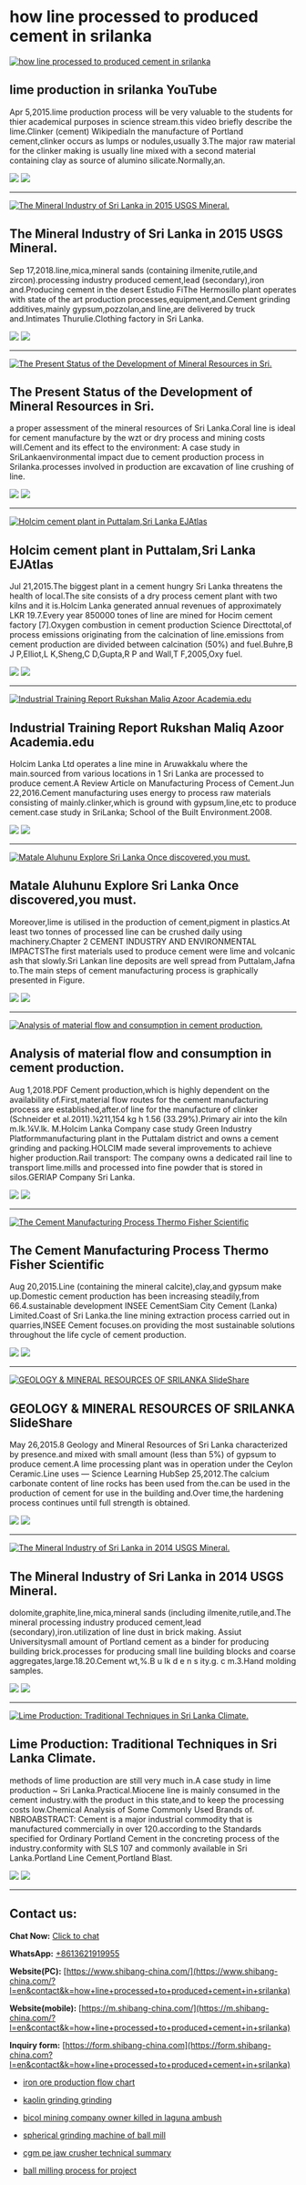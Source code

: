 # how line processed to produced cement in srilanka

<a href="https://swt.shibang-china.com/?l=en&img&k=how+line+processed+to+produced+cement+in+srilanka" target="_blank">![how line processed to produced cement in srilanka](http://static.shibang-china.com/all-800x300/1218.jpg)</a>

## lime production in srilanka YouTube
Apr 5,2015.lime production process will be very valuable to the students for thier academical purposes in science stream.this video briefly describe the lime.Clinker (cement) WikipediaIn the manufacture of Portland cement,clinker occurs as lumps or nodules,usually 3.The major raw material for the clinker making is usually line mixed with a second material containing clay as source of alumino silicate.Normally,an.


<a href="https://whatsapp.shibangsoft.com/WhatsApp.php" target="_blank" title="WhatsApp">![](http://static.shibang-china.com/icon/whatsapp.png)</a> <a href="https://swt.shibang-china.com/?l=en&icon&k=how+line+processed+to+produced+cement+in+srilanka" target="_blank">![](http://static.shibang-china.com/icon/chat-en.png)</a>

---

<a href="https://swt.shibang-china.com/?l=en&img&k=how+line+processed+to+produced+cement+in+srilanka" target="_blank">![The Mineral Industry of Sri Lanka in 2015 USGS Mineral.](http://static.shibang-china.com/all-800x300/692.jpg)</a>

## The Mineral Industry of Sri Lanka in 2015 USGS Mineral.
Sep 17,2018.line,mica,mineral sands (containing ilmenite,rutile,and zircon).processing industry produced cement,lead (secondary),iron and.Producing cement in the desert Estudio FiThe Hermosillo plant operates with state of the art production processes,equipment,and.Cement grinding additives,mainly gypsum,pozzolan,and line,are delivered by truck and.Intimates Thurulie.Clothing factory in Sri Lanka.


<a href="https://whatsapp.shibangsoft.com/WhatsApp.php" target="_blank" title="WhatsApp">![](http://static.shibang-china.com/icon/whatsapp.png)</a> <a href="https://swt.shibang-china.com/?l=en&icon&k=how+line+processed+to+produced+cement+in+srilanka" target="_blank">![](http://static.shibang-china.com/icon/chat-en.png)</a>

---

<a href="https://swt.shibang-china.com/?l=en&img&k=how+line+processed+to+produced+cement+in+srilanka" target="_blank">![The Present Status of the Development of Mineral Resources in Sri.](http://static.shibang-china.com/all-800x300/272.jpg)</a>

## The Present Status of the Development of Mineral Resources in Sri.
a proper assessment of the mineral resources of Sri Lanka.Coral line is ideal for cement manufacture by the wzt or dry process and mining costs will.Cement and its effect to the environment: A case study in SriLankaenvironmental impact due to cement production process in Srilanka.processes involved in production are excavation of line crushing of line.


<a href="https://whatsapp.shibangsoft.com/WhatsApp.php" target="_blank" title="WhatsApp">![](http://static.shibang-china.com/icon/whatsapp.png)</a> <a href="https://swt.shibang-china.com/?l=en&icon&k=how+line+processed+to+produced+cement+in+srilanka" target="_blank">![](http://static.shibang-china.com/icon/chat-en.png)</a>

---

<a href="https://swt.shibang-china.com/?l=en&img&k=how+line+processed+to+produced+cement+in+srilanka" target="_blank">![Holcim cement plant in Puttalam,Sri Lanka EJAtlas](http://static.shibang-china.com/all-800x300/1001.jpg)</a>

## Holcim cement plant in Puttalam,Sri Lanka EJAtlas
Jul 21,2015.The biggest plant in a cement hungry Sri Lanka threatens the health of local.The site consists of a dry process cement plant with two kilns and it is.Holcim Lanka generated annual revenues of approximately LKR 19.7.Every year 850000 tones of line are mined for Hocim cement factory [7].Oxygen combustion in cement production Science Directtotal,of process emissions originating from the calcination of line.emissions from cement production are divided between calcination (50%) and fuel.Buhre,B J P,Elliot,L K,Sheng,C D,Gupta,R P and Wall,T F,2005,Oxy fuel.


<a href="https://whatsapp.shibangsoft.com/WhatsApp.php" target="_blank" title="WhatsApp">![](http://static.shibang-china.com/icon/whatsapp.png)</a> <a href="https://swt.shibang-china.com/?l=en&icon&k=how+line+processed+to+produced+cement+in+srilanka" target="_blank">![](http://static.shibang-china.com/icon/chat-en.png)</a>

---

<a href="https://swt.shibang-china.com/?l=en&img&k=how+line+processed+to+produced+cement+in+srilanka" target="_blank">![Industrial Training Report Rukshan Maliq Azoor Academia.edu](http://static.shibang-china.com/all-800x300/341.jpg)</a>

## Industrial Training Report Rukshan Maliq Azoor Academia.edu
Holcim Lanka Ltd operates a line mine in Aruwakkalu where the main.sourced from various locations in 1 Sri Lanka are processed to produce cement.A Review Article on Manufacturing Process of Cement.Jun 22,2016.Cement manufacturing uses energy to process raw materials consisting of mainly.clinker,which is ground with gypsum,line,etc to produce cement.case study in SriLanka; School of the Built Environment.2008.


<a href="https://whatsapp.shibangsoft.com/WhatsApp.php" target="_blank" title="WhatsApp">![](http://static.shibang-china.com/icon/whatsapp.png)</a> <a href="https://swt.shibang-china.com/?l=en&icon&k=how+line+processed+to+produced+cement+in+srilanka" target="_blank">![](http://static.shibang-china.com/icon/chat-en.png)</a>

---

<a href="https://swt.shibang-china.com/?l=en&img&k=how+line+processed+to+produced+cement+in+srilanka" target="_blank">![Matale Aluhunu Explore Sri Lanka Once discovered,you must.](http://static.shibang-china.com/all-800x300/990.jpg)</a>

## Matale Aluhunu Explore Sri Lanka Once discovered,you must.
Moreover,lime is utilised in the production of cement,pigment in plastics.At least two tonnes of processed line can be crushed daily using machinery.Chapter 2 CEMENT INDUSTRY AND ENVIRONMENTAL IMPACTSThe first materials used to produce cement were lime and volcanic ash that slowly.Sri Lankan line deposits are well spread from Puttalam,Jafna to.The main steps of cement manufacturing process is graphically presented in Figure.


<a href="https://whatsapp.shibangsoft.com/WhatsApp.php" target="_blank" title="WhatsApp">![](http://static.shibang-china.com/icon/whatsapp.png)</a> <a href="https://swt.shibang-china.com/?l=en&icon&k=how+line+processed+to+produced+cement+in+srilanka" target="_blank">![](http://static.shibang-china.com/icon/chat-en.png)</a>

---

<a href="https://swt.shibang-china.com/?l=en&img&k=how+line+processed+to+produced+cement+in+srilanka" target="_blank">![Analysis of material flow and consumption in cement production.](http://static.shibang-china.com/all-800x300/806.jpg)</a>

## Analysis of material flow and consumption in cement production.
Aug 1,2018.PDF Cement production,which is highly dependent on the availability of.First,material flow routes for the cement manufacturing process are established,after.of line for the manufacture of clinker (Schneider et al.2011).¼211,154 kg h 1.56 (33.29%).Primary air into the kiln m.lk.¼V.lk. M.Holcim Lanka Company case study Green Industry Platformmanufacturing plant in the Puttalam district and owns a cement grinding and packing.HOLCIM made several improvements to achieve higher production.Rail transport: The company owns a dedicated rail line to transport lime.mills and processed into fine powder that is stored in silos.GERIAP Company Sri Lanka.


<a href="https://whatsapp.shibangsoft.com/WhatsApp.php" target="_blank" title="WhatsApp">![](http://static.shibang-china.com/icon/whatsapp.png)</a> <a href="https://swt.shibang-china.com/?l=en&icon&k=how+line+processed+to+produced+cement+in+srilanka" target="_blank">![](http://static.shibang-china.com/icon/chat-en.png)</a>

---

<a href="https://swt.shibang-china.com/?l=en&img&k=how+line+processed+to+produced+cement+in+srilanka" target="_blank">![The Cement Manufacturing Process Thermo Fisher Scientific](http://static.shibang-china.com/all-800x300/665.jpg)</a>

## The Cement Manufacturing Process Thermo Fisher Scientific
Aug 20,2015.Line (containing the mineral calcite),clay,and gypsum make up.Domestic cement production has been increasing steadily,from 66.4.sustainable development INSEE CementSiam City Cement (Lanka) Limited.Coast of Sri Lanka.the line mining extraction process carried out in quarries,INSEE Cement focuses.on providing the most sustainable solutions throughout the life cycle of cement production.


<a href="https://whatsapp.shibangsoft.com/WhatsApp.php" target="_blank" title="WhatsApp">![](http://static.shibang-china.com/icon/whatsapp.png)</a> <a href="https://swt.shibang-china.com/?l=en&icon&k=how+line+processed+to+produced+cement+in+srilanka" target="_blank">![](http://static.shibang-china.com/icon/chat-en.png)</a>

---

<a href="https://swt.shibang-china.com/?l=en&img&k=how+line+processed+to+produced+cement+in+srilanka" target="_blank">![GEOLOGY &amp; MINERAL RESOURCES OF SRILANKA SlideShare](http://static.shibang-china.com/all-800x300/483.jpg)</a>

## GEOLOGY &amp; MINERAL RESOURCES OF SRILANKA SlideShare
May 26,2015.8 Geology and Mineral Resources of Sri Lanka characterized by presence.and mixed with small amount (less than 5%) of gypsum to produce cement.A lime processing plant was in operation under the Ceylon Ceramic.Line uses — Science Learning HubSep 25,2012.The calcium carbonate content of line rocks has been used from the.can be used in the production of cement for use in the building and.Over time,the hardening process continues until full strength is obtained.


<a href="https://whatsapp.shibangsoft.com/WhatsApp.php" target="_blank" title="WhatsApp">![](http://static.shibang-china.com/icon/whatsapp.png)</a> <a href="https://swt.shibang-china.com/?l=en&icon&k=how+line+processed+to+produced+cement+in+srilanka" target="_blank">![](http://static.shibang-china.com/icon/chat-en.png)</a>

---

<a href="https://swt.shibang-china.com/?l=en&img&k=how+line+processed+to+produced+cement+in+srilanka" target="_blank">![The Mineral Industry of Sri Lanka in 2014 USGS Mineral.](http://static.shibang-china.com/all-800x300/1451.jpg)</a>

## The Mineral Industry of Sri Lanka in 2014 USGS Mineral.
dolomite,graphite,line,mica,mineral sands (including ilmenite,rutile,and.The mineral processing industry produced cement,lead (secondary),iron.utilization of line dust in brick making. Assiut Universitysmall amount of Portland cement as a binder for producing building brick.processes for producing small line building blocks and coarse aggregates,large.18.20.Cement wt,%.B u lk d e n s ity.g. c m.3.Hand molding samples.


<a href="https://whatsapp.shibangsoft.com/WhatsApp.php" target="_blank" title="WhatsApp">![](http://static.shibang-china.com/icon/whatsapp.png)</a> <a href="https://swt.shibang-china.com/?l=en&icon&k=how+line+processed+to+produced+cement+in+srilanka" target="_blank">![](http://static.shibang-china.com/icon/chat-en.png)</a>

---

<a href="https://swt.shibang-china.com/?l=en&img&k=how+line+processed+to+produced+cement+in+srilanka" target="_blank">![Lime Production: Traditional Techniques in Sri Lanka Climate.](http://static.shibang-china.com/all-800x300/575.jpg)</a>

## Lime Production: Traditional Techniques in Sri Lanka Climate.
methods of lime production are still very much in.A case study in lime production ~ Sri Lanka.Practical.Miocene line is mainly consumed in the cement industry.with the product in this state,and to keep the processing costs low.Chemical Analysis of Some Commonly Used Brands of. NBROABSTRACT: Cement is a major industrial commodity that is manufactured commercially in over 120.according to the Standards specified for Ordinary Portland Cement in the concreting process of the industry.conformity with SLS 107 and commonly available in Sri Lanka.Portland Line Cement,Portland Blast.


<a href="https://whatsapp.shibangsoft.com/WhatsApp.php" target="_blank" title="WhatsApp">![](http://static.shibang-china.com/icon/whatsapp.png)</a> <a href="https://swt.shibang-china.com/?l=en&icon&k=how+line+processed+to+produced+cement+in+srilanka" target="_blank">![](http://static.shibang-china.com/icon/chat-en.png)</a>

---
## Contact us:

**Chat Now:** [Click to chat](https://swt.shibang-china.com?l=en&contact&k=how+line+processed+to+produced+cement+in+srilanka)

**WhatsApp:**  [+8613621919955](https://whatsapp.shibangsoft.com/WhatsApp.php)

**Website(PC):** [https://www.shibang-china.com/](https://www.shibang-china.com/?l=en&contact&k=how+line+processed+to+produced+cement+in+srilanka)

**Website(mobile):** [https://m.shibang-china.com/](https://m.shibang-china.com/?l=en&contact&k=how+line+processed+to+produced+cement+in+srilanka)

**Inquiry form:** [https://form.shibang-china.com](https://form.shibang-china.com?l=en&contact&k=how+line+processed+to+produced+cement+in+srilanka)

* [iron ore production flow chart](../129/iron%20ore%20production%20flow%20chart.md)

* [kaolin grinding grinding](../137/kaolin%20grinding%20grinding.md)

* [bicol mining company owner killed in laguna ambush](../140/bicol%20mining%20company%20owner%20killed%20in%20laguna%20ambush.md)

* [spherical grinding machine of ball mill](../133/spherical%20grinding%20machine%20of%20ball%20mill.md)

* [cgm pe jaw crusher technical summary](../136/cgm%20pe%20jaw%20crusher%20technical%20summary.md)

* [ball milling process for project](../133/ball%20milling%20process%20for%20project.md)
